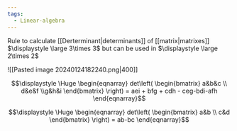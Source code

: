 ```yaml
---
tags:
  - Linear-algebra
---
```

Rule to calculate [[Derterminant|determinants]] of [[matrix|matrixes]] $\displaystyle \large 3\times 3$ but can be used in $\displaystyle \large 2\times 2$

![[Pasted image 20240124182240.png|400]]

$$\displaystyle \Huge \begin{eqnarray} 
det\left(
\begin{bmatrix} a&b&c \\ d&e&f \\g&h&i \end{bmatrix}
\right)
= aei + bfg + cdh - ceg-bdi-afh
\end{eqnarray}$$

$$\displaystyle \Huge \begin{eqnarray} 
det\left(
\begin{bmatrix} a&b \\ c&d \end{bmatrix}
\right)
= ab-bc
\end{eqnarray}$$

